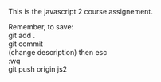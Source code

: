 This is the javascript 2 course assignement. <br>

Remember, to save: <br>
git add . <br>
git commit <br>
(change description) then esc <br>
:wq <br>
git push origin js2 <br>